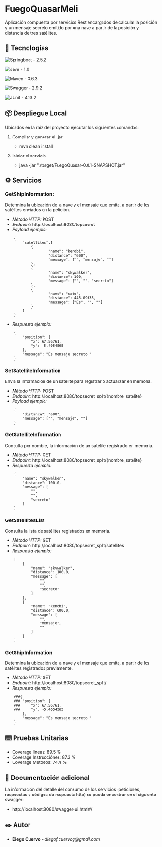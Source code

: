 # FuegoQuasarMeli

Aplicación compuesta por servicios Rest encargados de calcular la posición y un mensaje secreto emitido por una nave a partir de la posición y distancia de tres satélites.

## 🔧 Tecnologías 

![Springboot - 2.5.2](https://img.shields.io/badge/SpringBoot-2.5.2-green?logo=spring&logoColor=white)

![Java - 1.8](https://img.shields.io/badge/Java-1.8-red?logo=java&logoColor=white)

![Maven - 3.6.3](https://img.shields.io/badge/Maven-3.6.3-yellow?logo=maven&logoColor=white)

![Swagger - 2.9.2](https://img.shields.io/badge/Swagger-2.9.2-green?logo=swagger&logoColor=white)

![JUnit - 4.13.2](https://img.shields.io/badge/JUnit-2.9.2-blue?logo=JUnit&logoColor=white)

## 📦 Despliegue Local 

Ubicados en la raiz del proyecto ejecutar los siguientes comandos:

1. Compilar y generar el .jar
	* mvn clean install

2. Iniciar el servicio
    * java -jar "./target/FuegoQuasar-0.0.1-SNAPSHOT.jar"

## ⚙️ Servicios 

### **GetShipInformation:** 
Determina la ubicación de la nave y el mensaje que emite, a partir de los satélites enviados en la petición.
  * _Método HTTP:_ POST
  * _Endpoint:_ http://localhost:8080/topsecret
  * _Payload ejemplo:_ 
```
	{
		"satellites":[
			{
					"name": "kenobi",
					"distance": "600",
					"message": ["", "mensaje", ""]
			},
			{
					"name": "skywalker",
					"distance": 100,
					"message": ["", "", "secreto"]
			},
			{
					"name": "sato",
					"distance": 445.09335,
					"message": ["Es", "", ""]
			}
		]
	}
```
  * _Respuesta ejemplo:_ 
```
	{
		"position": {
			"x": 67.56761,
			"y": -5.4054565
		},
		"message": "Es mensaje secreto "
	}
```
### **SetSatelliteInformation**
Envía la información de un satélite para registrar o actualizar en memoria.
  * _Método HTTP:_ POST
  * _Endpoint:_ http://localhost:8080/topsecret_split/{nombre_satelite}
  * _Payload ejemplo:_ 
```
	{
		"distance": "600",
		"message": ["", "mensaje", ""]
	}
```
  
### **GetSatelliteInformation** 
Consulta por nombre, la información de un satélite registrado en memoria.
  * _Método HTTP:_ GET
  * _Endpoint:_ http://localhost:8080/topsecret_split/{nombre_satelite}
  * _Respuesta ejemplo:_ 
```
	{
		"name": "skywalker",
		"distance": 100.0,
		"message": [
			"",
			"",
			"secreto"
		]
	}
```
	
### **GetSatellitesList** 
Consulta la lista de satélites registrados en memoria.
  * _Método HTTP:_ GET
  * _Endpoint:_ http://localhost:8080/topsecret_split/satellites
  * _Respuesta ejemplo:_ 
```
	[
		{
			"name": "skywalker",
			"distance": 100.0,
			"message": [
				"",
				"",
				"secreto"
			]
		},
		{
			"name": "kenobi",
			"distance": 600.0,
			"message": [
				"",
				"mensaje",
				""
			]
		}
	]
```
	
### **GetShipInformation** 
Determina la ubicación de la nave y el mensaje que emite, a partir de los satélites registrados previamente.
  * _Método HTTP:_ GET
  * _Endpoint:_ http://localhost:8080/topsecret_split/
  * _Respuesta ejemplo:_ 
```
	###{
	###	"position": {
	###		"x": 67.56761,
	###		"y": -5.4054565
		},
		"message": "Es mensaje secreto "
	}
```

## ⌨️ Pruebas Unitarias 

- Coverage lineas: 89.5 %
- Coverage Instrucciónes: 87.3 %
- Coverage Métodos: 74.4 %

## 📖 Documentación adicional 

La información del detalle del consumo de los servicios (peticiones, respuestas y códigos de respuesta http) se puede encontrar en el siguiente swagger:
* http://localhost:8080/swagger-ui.html#/

## ✒️ Autor 

* **Diego Cuervo** - _diegof.cuervog@gmail.com_
